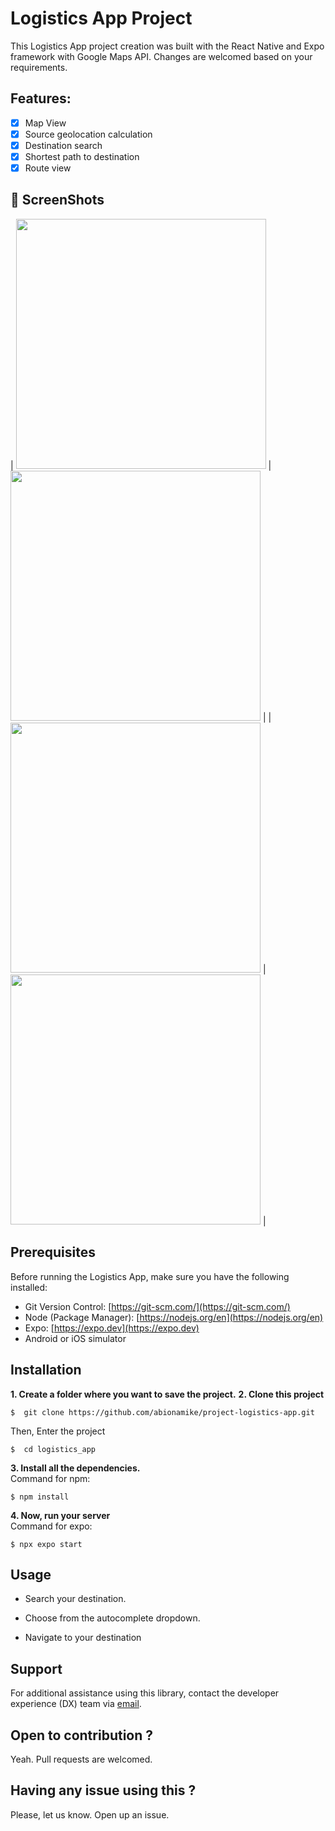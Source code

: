 # Logistics App Project

This Logistics App project creation was built with the React Native and Expo framework with Google Maps API.
Changes are welcomed based on your requirements.

## Features:

- [x] Map View
- [x] Source geolocation calculation
- [x] Destination search
- [x] Shortest path to destination
- [x] Route view

## 📸 ScreenShots

| <img src="assets/main.png" width="400" />     | <img src="assets/search.png" width="400" />  |
| <img src="assets/search2.png" width="400" />  | <img src="assets/route.png" width="400" />   |

## Prerequisites

Before running the Logistics App, make sure you have the following installed:

- Git Version Control: [https://git-scm.com/](https://git-scm.com/)
- Node (Package Manager): [https://nodejs.org/en](https://nodejs.org/en)
- Expo: [https://expo.dev](https://expo.dev)
- Android or iOS simulator

## Installation

**1. Create a folder where you want to save the project.**
**2. Clone this project**

```
$  git clone https://github.com/abionamike/project-logistics-app.git
```

Then, Enter the project

```
$  cd logistics_app
```
**3. Install all the dependencies.**<br/>
Command for npm:
   ```
   $ npm install
   ```
**4. Now, run your server**<br/>
Command for expo:
   ```
   $ npx expo start
   ```

## Usage
- Search your destination.

- Choose from the autocomplete dropdown.

- Navigate to your destination

## Support
For additional assistance using this library, contact the developer experience (DX) team via [email](mailto:amabiona21@gmail.com).

## Open to contribution ?

Yeah. Pull requests are welcomed.

## Having any issue using this ?

Please, let us know. Open up an issue.